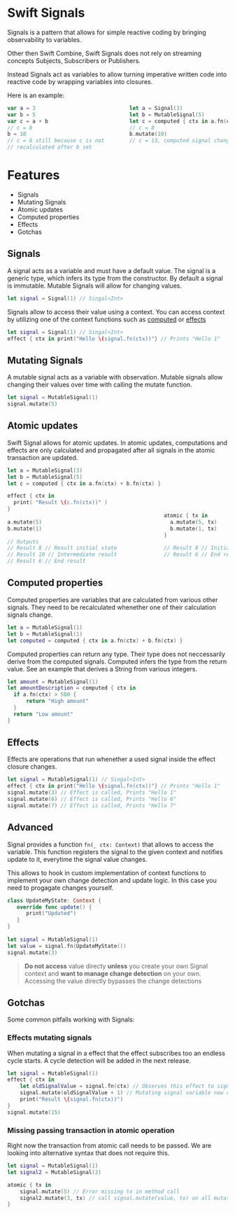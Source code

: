 # Swift Signals

Signals is a pattern that allows for simple reactive coding by bringing observability to variables.

Other then Swift Combine, Swift Signals does not rely on streaming concepts Subjects, Subscribers or Publishers. 

Instead Signals act as variables to allow turning imperative written code into reactive code by wrapping variables into closures. 

Here is an example: 

```swift
var a = 3                              let a = Signal(3)
var b = 5                              let b = MutableSignal(5)
var c = a + b                          let c = computed { ctx in a.fn(ctx) + b.fn(ctx) }
// c = 8                               // c = 8
b = 10                                 b.mutate(10)
// c = 8 still because c is not        // c = 13, computed signal changes
// recalculated after b set
```

# Features

- Signals
- Mutating Signals
- Atomic updates
- Computed properties
- Effects
- Gotchas

## Signals

A signal acts as a variable and must have a default value.
The signal is a generic type, which infers its type from the constructor. 
By default a signal is immutable. Mutable Signals will allow for changing values.

```swift
let signal = Signal(1) // Singal<Int>
```

Signals allow to access their value using a context. You can access context by utilizing one of the context functions such as [computed](#computed-properties) or [effects](#effects)

```swift
let signal = Signal(1) // Singal<Int>
effect { ctx in print("Hello \(signal.fn(ctx))"} // Prints "Hello 1"
```

## Mutating Signals 

A mutable signal acts as a variable with observation. 
Mutable signals allow changing their values over time with calling the mutate function.

```swift
let signal = MutableSignal(1)
signal.mutate(5)
```

## Atomic updates

Swift Signal allows for atomic updates. In atomic updates, computations and effects are only calculated and propagated after all signals in the atomic transaction are updated. 

```swift
let a = MutableSignal(3)
let b = MutableSignal(5)
let c = computed { ctx in a.fn(ctx) + b.fn(ctx) }

effect { ctx in
  print( "Result \(c.fn(ctx))" )
}
                                                  atomic { tx in
a.mutate(5)                                         a.mutate(5, tx)
b.mutate(1)                                         b.mutate(1, tx)
                                                  }
// Outputs                              
// Result 8 // Result initial state               // Result 8 // Initial state
// Result 10 // Intermediate result               // Result 6 // End result
// Result 6 // End result
```


## Computed properties

Computed properties are variables that are calculated from various other signals.
They need to be recalculated whenether one of their calculation signals change.

```swift
let a = MutableSignal(1)
let b = MutableSignal(1)
let computed = computed { ctx in a.fn(ctx) + b.fn(ctx) }
```
Computed properties can return any type. Their type does not neccessarily derive from the computed signals. Computed infers the type from the return value.
See an example that derives a String from various integers.


```swift
let amount = MutableSignal(1)
let amountDescription = computed { ctx in
  if a.fn(ctx) > 500 {
      return "High amount"
  }
  return "Low amount"
}
```

## Effects
Effects are operations that run whenether a used signal inside the effect closure changes. 

```swift
let signal = MutableSignal(1) // Singal<Int>
effect { ctx in print("Hello \(signal.fn(ctx))"} // Prints "Hello 1"
signal.mutate(3) // Effect is called, Prints "Hello 1"
signal.mutate(6) // Effect is called, Prints "Hello 6"
signal.mutate(7) // Effect is called, Prints "Hello 7"
```

## Advanced
Signal provides a function `fn(_ ctx: Context)` that allows to access the variable. This function registers the signal to the given context and notifies update to it, everytime the signal value changes.

This allows to hook in custom implementation of context functions to implement your own change detection and update logic. In this case you need to progagate changes yourself.

```swift
class UpdateMyState: Context {
   override func update() {
      print("Updated")
   }
}
        
let signal = MutableSignal(1)
let value = signal.fn(UpdateMyState())
signal.mutate(3)
```

> **Do not access** value directy **unless** you create your own Signal context and **want to manage change detection** on your own.
> Accessing the value directly bypasses the change detections


## Gotchas

Some common pitfalls working with Signals: 

### Effects mutating signals

When mutating a signal in a effect that the effect subscribes too an endless cycle starts. 
A cycle detection will be added in the next release.

```swift
let signal = MutableSignal(1)
effect { ctx in
    let oldSignalValue = signal.fn(ctx) // Observes this effect to signal variable 
    signal.mutate(oldSignalValue + 1) // Mutating signal variable now causes endless updates
    print("Result \(signal.fn(ctx))")
}
signal.mutate(15)
```

### Missing passing transaction in atomic operation

Right now the transaction from atomic call needs to be passed. 
We are looking into alternative syntax that does not require this.

```swift
let signal = MutableSignal(1)
let signal2 = MutableSignal(2)

atomic { tx in                  
    signal.mutate(5) // Error missing tx in method call 
    signal2.mutate(3, tx) // call signal.mutate(value, tx) on all mutations within atomic
}
```


